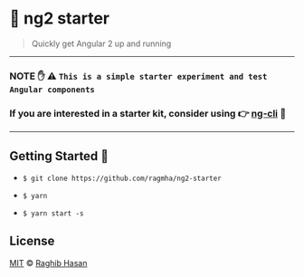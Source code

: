 # 🦄 ng2 starter
> Quickly get Angular 2 up and running

---
### NOTE ✋ ⚠️ `This is a simple starter experiment and test Angular components`

### If you are interested in a starter kit, consider using 👉 [ng-cli](https://cli.angular.io/) 🎉
---


## Getting Started 🚀

* ```$ git clone https://github.com/ragmha/ng2-starter```

* ```$ yarn```

* ```$ yarn start -s```


## License
[MIT](./license) © [Raghib Hasan](http://raghibm.com/)

